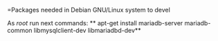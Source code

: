 =Packages needed in Debian GNU/Linux system to devel

As *root* run next commands:
** apt-get install mariadb-server mariadb-common libmysqlclient-dev libmariadbd-dev**
